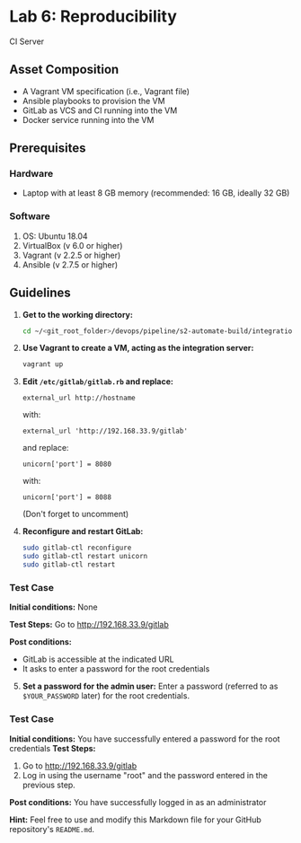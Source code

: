 # Lab 6: Reproducibility
CI Server
  
## Asset Composition
- A Vagrant VM specification (i.e., Vagrant file)
- Ansible playbooks to provision the VM
- GitLab as VCS and CI running into the VM
- Docker service running into the VM

## Prerequisites
### Hardware
- Laptop with at least 8 GB memory (recommended: 16 GB, ideally 32 GB)

### Software
1. OS: Ubuntu 18.04
2. VirtualBox (v 6.0 or higher)
3. Vagrant (v 2.2.5 or higher)
4. Ansible (v 2.7.5 or higher)

## Guidelines
1. **Get to the working directory:**
   ```bash
   cd ~/<git_root_folder>/devops/pipeline/s2-automate-build/integration-server
   ```

2. **Use Vagrant to create a VM, acting as the integration server:**

   ```bash
   vagrant up
   ```

3. **Edit `/etc/gitlab/gitlab.rb` and replace:**

   ```plaintext
   external_url http://hostname
   ```

   with:

   ```plaintext
   external_url 'http://192.168.33.9/gitlab'
   ```

   and replace:

   ```plaintext
   unicorn['port'] = 8080
   ```

   with:

   ```plaintext
   unicorn['port'] = 8088
   ```

   (Don't forget to uncomment)

4. **Reconfigure and restart GitLab:**

   ```bash
   sudo gitlab-ctl reconfigure
   sudo gitlab-ctl restart unicorn
   sudo gitlab-ctl restart
   ```

### Test Case

**Initial conditions:** None

**Test Steps:**
Go to http://192.168.33.9/gitlab

**Post conditions:**
- GitLab is accessible at the indicated URL
- It asks to enter a password for the root credentials

5. **Set a password for the admin user:**
Enter a password (referred to as `$YOUR_PASSWORD` later) for the root credentials.

### Test Case
**Initial conditions:** You have successfully entered a password for the root credentials
**Test Steps:**

1. Go to http://192.168.33.9/gitlab
2. Log in using the username "root" and the password entered in the previous step.

**Post conditions:**
You have successfully logged in as an administrator

**Hint:** Feel free to use and modify this Markdown file for your GitHub repository's `README.md`.

